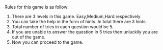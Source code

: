 Rules for this game is as follow:
 1. There are 3 levels in this game. Easy,Medium,Hard respectively
 2. You can take the help in the form of hints. In total there are 3 hints.
 3. Total number of tries in each question would be 5.
 4. If you are unable to answer the question in 5 tries then unluckily you are out of the game.
 5. Now you can proceed to the game.
